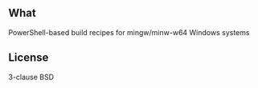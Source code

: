 ## What

PowerShell-based build recipes for mingw/minw-w64 Windows systems

## License

3-clause BSD
